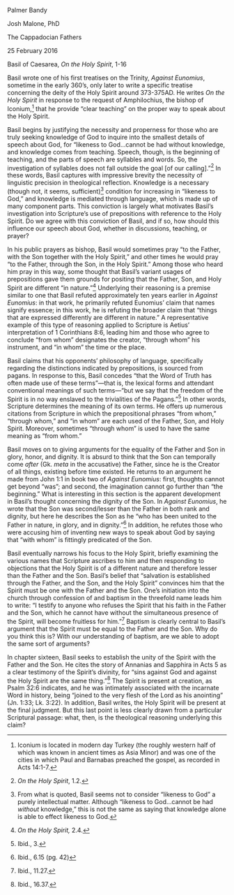 Palmer Bandy

Josh Malone, PhD

The Cappadocian Fathers

25 February 2016

Basil of Caesarea, *On the Holy Spirit*, 1-16

Basil wrote one of his first treatises on the Trinity, *Against
Eunomius*, sometime in the early 360’s, only later to write a specific
treatise concerning the deity of the Holy Spirit around 373-375AD. He
writes *On the Holy Spirit* in response to the request of Amphilochius,
the bishop of Iconium,[^1] that he provide “clear teaching” on the
proper way to speak about the Holy Spirit.

Basil begins by justifying the necessity and properness for those who
are truly seeking knowledge of God to inquire into the smallest details
of speech about God, for “likeness to God…cannot be had without
knowledge, and knowledge comes from teaching. Speech, though, is the
beginning of teaching, and the parts of speech are syllables and words.
So, the investigation of syllables does not fall outside the goal \[of
our calling\].”[^2] In these words, Basil captures with impressive
brevity the necessity of linguistic precision in theological reflection.
Knowledge is a necessary (though not, it seems, sufficient)[^3]
condition for increasing in “likeness to God,” and knowledge is mediated
through language, which is made up of many component parts. This
conviction is largely what motivates Basil’s investigation into
Scripture’s use of prepositions with reference to the Holy Spirit. Do we
agree with this conviction of Basil, and if so, how should this
influence our speech about God, whether in discussions, teaching, or
prayer?

In his public prayers as bishop, Basil would sometimes pray “to the
Father, with the Son together with the Holy Spirit,” and other times he
would pray “to the Father, through the Son, in the Holy Spirit.” Among
those who heard him pray in this way, some thought that Basil’s variant
usages of prepositions gave them grounds for positing that the Father,
Son, and Holy Spirit are different “in nature.”[^4] Underlying their
reasoning is a premise similar to one that Basil refuted approximately
ten years earlier in *Against Eunomius*: in that work, he primarily
refuted Eunomius’ claim that names signify essence; in this work, he is
refuting the broader claim that “things that are expressed differently
are different in nature.” A representative example of this type of
reasoning applied to Scripture is Aetius’ interpretation of 1
Corinthians 8:6, leading him and those who agree to conclude “from whom”
designates the creator, “through whom” his instrument, and “in whom” the
time or the place.

Basil claims that his opponents’ philosophy of language, specifically
regarding the distinctions indicated by prepositions, is sourced from
pagans. In response to this, Basil concedes “that the Word of Truth has
often made use of these terms”—that is, the lexical forms and attendant
conventional meanings of such terms—“but we say that the freedom of the
Spirit is in no way enslaved to the trivialities of the Pagans.”[^5] In
other words, Scripture determines the meaning of its own terms. He
offers up numerous citations from Scripture in which the prepositional
phrases “from whom,” “through whom,” and “in whom” are each used of the
Father, Son, and Holy Spirit. Moreover, sometimes “through whom” is used
to have the same meaning as “from whom.”

Basil moves on to giving arguments for the equality of the Father and
Son in glory, honor, and dignity. It is absurd to think that the Son can
temporally come *after* (Gk. *meta* in the accusative) the Father, since
he is the Creator of all things, existing before time existed. He
returns to an argument he made from John 1:1 in book two of *Against
Eunomius*: first, thoughts cannot get beyond “was”; and second, the
imagination cannot go further than “the beginning.” What is interesting
in this section is the apparent development in Basil’s thought
concerning the dignity of the Son. In *Against Eunomius*, he wrote that
the Son was second/lesser than the Father in both rank and dignity, but
here he describes the Son as he “who has been united to the Father in
nature, in glory, and in dignity.”[^6] In addition, he refutes those who
were accusing him of inventing new ways to speak about God by saying
that “with whom” is fittingly predicated of the Son.

Basil eventually narrows his focus to the Holy Spirit, briefly examining
the various names that Scripture ascribes to him and then responding to
objections that the Holy Spirit is of a different nature and therefore
lesser than the Father and the Son. Basil’s belief that “salvation is
established through the Father, and the Son, and the Holy Spirit”
convinces him that the Spirit must be one with the Father and the Son.
One’s initiation into the church through confession of and baptism in
the threefold name leads him to write: “I testify to anyone who refuses
the Spirit that his faith in the Father and the Son, which he cannot
have without the simultaneous presence of the Spirit, will become
fruitless for him.”[^7] Baptism is clearly central to Basil’s argument
that the Spirit must be equal to the Father and the Son. Why do you
think this is? With our understanding of baptism, are we able to adopt
the same sort of arguments?

In chapter sixteen, Basil seeks to establish the unity of the Spirit
with the Father and the Son. He cites the story of Annanias and Sapphira
in Acts 5 as a clear testimony of the Spirit’s divinity, for “sins
against God and against the Holy Spirit are the same thing.”[^8] The
Spirit is present at creation, as Psalm 32:6 indicates, and he was
intimately associated with the incarnate Word in history, being “joined
to the very flesh of the Lord as his anointing” (Jn. 1:33; Lk. 3:22). In
addition, Basil writes, the Holy Spirit will be present at the final
judgment. But this last point is less clearly drawn from a particular
Scriptural passage: what, then, is the theological reasoning underlying
this claim?

[^1]: Iconium is located in modern day Turkey (the roughly western half
    of which was known in ancient times as Asia Minor) and was one of
    the cities in which Paul and Barnabas preached the gospel, as
    recorded in Acts 14:1-7.

[^2]: *On the Holy Spirit*, 1.2.

[^3]: From what is quoted, Basil seems not to consider “likeness to God”
    a purely intellectual matter. Although “likeness to God…cannot be
    had *without* knowledge,” this is not the same as saying that
    knowledge alone is able to effect likeness to God.

[^4]: *On the Holy Spirit,* 2.4.

[^5]: Ibid., 3.

[^6]: Ibid., 6.15 (pg. 42)

[^7]: Ibid., 11.27.

[^8]: Ibid., 16.37.
